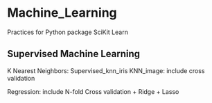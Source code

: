 # Machine_Learning
Practices for Python package SciKit Learn
## Supervised Machine Learning 

K Nearest Neighbors:
  Supervised_knn_iris
  KNN_image: include cross validation

Regression: include N-fold Cross validation + Ridge + Lasso

